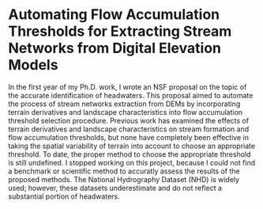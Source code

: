 # Automating Flow Accumulation Thresholds for Extracting Stream Networks from Digital Elevation Models

In the first year of my Ph.D. work, I wrote an NSF proposal on the topic of the accurate identification of headwaters. This proposal aimed to automate the process of stream networks extraction from DEMs by incorporating terrain derivatives and landscape characteristics into flow accumulation threshold selection procedure. Previous work has examined the effects of terrain derivatives and landscape characteristics on stream formation and flow accumulation thresholds, but none have completely been effective in taking the spatial variability of terrain into account to choose an appropriate threshold. To date, the proper method to choose the appropriate threshold is still undefined. I stopped working on this project, because I could not find a benchmark or scientific method to accuratly assess the results of the proposed methods. The National Hydrography Dataset (NHD) is widely used; however, these datasets underestimate and do not reflect a substantial portion of headwaters.
